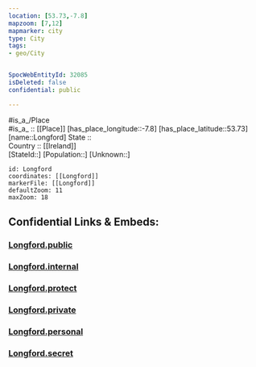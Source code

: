 ```yaml
---
location: [53.73,-7.8] 
mapzoom: [7,12] 
mapmarker: city 
type: City
tags:
- geo/City


SpocWebEntityId: 32085
isDeleted: false
confidential: public

---
```

#is_a_/Place  
#is_a_ :: [[Place]] 
[has_place_longitude::-7.8] 
[has_place_latitude::53.73] 
[name::Longford] 
State ::  
Country :: [[Ireland]]  
[StateId::] 
[Population::] 
[Unknown::] 


```leaflet
id: Longford
coordinates: [[Longford]] 
markerFile: [[Longford]] 
defaultZoom: 11 
maxZoom: 18
```


## Confidential Links & Embeds: 

### [Longford.public](/_public/\Earth\Continent\Europe\Europe~North\Ireland\Ireland,Provinces\Leinster\Longford\CityLongford.public.md) 

### [Longford.internal](/_internal/\Earth\Continent\Europe\Europe~North\Ireland\Ireland,Provinces\Leinster\Longford\CityLongford.internal.md) 

### [Longford.protect](/_protect/\Earth\Continent\Europe\Europe~North\Ireland\Ireland,Provinces\Leinster\Longford\CityLongford.protect.md) 

### [Longford.private](/_private/\Earth\Continent\Europe\Europe~North\Ireland\Ireland,Provinces\Leinster\Longford\CityLongford.private.md) 

### [Longford.personal](/_personal/\Earth\Continent\Europe\Europe~North\Ireland\Ireland,Provinces\Leinster\Longford\CityLongford.personal.md) 

### [Longford.secret](/_secret/\Earth\Continent\Europe\Europe~North\Ireland\Ireland,Provinces\Leinster\Longford\CityLongford.secret.md)

